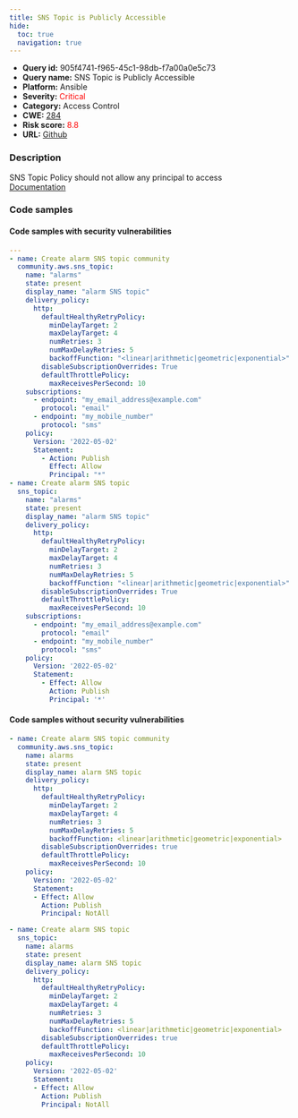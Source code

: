 ```yaml
---
title: SNS Topic is Publicly Accessible
hide:
  toc: true
  navigation: true
---
```


<style>
  .highlight .hll {
    background-color: #ff171742;
  }
  .md-content {
    max-width: 1100px;
    margin: 0 auto;
  }
</style>

-   **Query id:** 905f4741-f965-45c1-98db-f7a00a0e5c73
-   **Query name:** SNS Topic is Publicly Accessible
-   **Platform:** Ansible
-   **Severity:** <span style="color:#ff0000">Critical</span>
-   **Category:** Access Control
-   **CWE:** <a href="https://cwe.mitre.org/data/definitions/284.html" onclick="newWindowOpenerSafe(event, 'https://cwe.mitre.org/data/definitions/284.html')">284</a>
-   **Risk score:** <span style="color:#ff0000">8.8</span>
-   **URL:** [Github](https://github.com/Checkmarx/kics/tree/master/assets/queries/ansible/aws/sns_topic_is_publicly_accessible)

### Description
SNS Topic Policy should not allow any principal to access<br>
[Documentation](https://docs.ansible.com/ansible/latest/collections/community/aws/sns_topic_module.html)

### Code samples
#### Code samples with security vulnerabilities
```yaml title="Positive test num. 1 - yaml file" hl_lines="50 23"
---
- name: Create alarm SNS topic community
  community.aws.sns_topic:
    name: "alarms"
    state: present
    display_name: "alarm SNS topic"
    delivery_policy:
      http:
        defaultHealthyRetryPolicy:
          minDelayTarget: 2
          maxDelayTarget: 4
          numRetries: 3
          numMaxDelayRetries: 5
          backoffFunction: "<linear|arithmetic|geometric|exponential>"
        disableSubscriptionOverrides: True
        defaultThrottlePolicy:
          maxReceivesPerSecond: 10
    subscriptions:
      - endpoint: "my_email_address@example.com"
        protocol: "email"
      - endpoint: "my_mobile_number"
        protocol: "sms"
    policy:
      Version: '2022-05-02'
      Statement:
        - Action: Publish
          Effect: Allow
          Principal: "*"
- name: Create alarm SNS topic
  sns_topic:
    name: "alarms"
    state: present
    display_name: "alarm SNS topic"
    delivery_policy:
      http:
        defaultHealthyRetryPolicy:
          minDelayTarget: 2
          maxDelayTarget: 4
          numRetries: 3
          numMaxDelayRetries: 5
          backoffFunction: "<linear|arithmetic|geometric|exponential>"
        disableSubscriptionOverrides: True
        defaultThrottlePolicy:
          maxReceivesPerSecond: 10
    subscriptions:
      - endpoint: "my_email_address@example.com"
        protocol: "email"
      - endpoint: "my_mobile_number"
        protocol: "sms"
    policy:
      Version: '2022-05-02'
      Statement:
        - Effect: Allow
          Action: Publish
          Principal: '*'

```


#### Code samples without security vulnerabilities
```yaml title="Negative test num. 1 - yaml file"
- name: Create alarm SNS topic community
  community.aws.sns_topic:
    name: alarms
    state: present
    display_name: alarm SNS topic
    delivery_policy:
      http:
        defaultHealthyRetryPolicy:
          minDelayTarget: 2
          maxDelayTarget: 4
          numRetries: 3
          numMaxDelayRetries: 5
          backoffFunction: <linear|arithmetic|geometric|exponential>
        disableSubscriptionOverrides: true
        defaultThrottlePolicy:
          maxReceivesPerSecond: 10
    policy:
      Version: '2022-05-02'
      Statement:
      - Effect: Allow
        Action: Publish
        Principal: NotAll

- name: Create alarm SNS topic
  sns_topic:
    name: alarms
    state: present
    display_name: alarm SNS topic
    delivery_policy:
      http:
        defaultHealthyRetryPolicy:
          minDelayTarget: 2
          maxDelayTarget: 4
          numRetries: 3
          numMaxDelayRetries: 5
          backoffFunction: <linear|arithmetic|geometric|exponential>
        disableSubscriptionOverrides: true
        defaultThrottlePolicy:
          maxReceivesPerSecond: 10
    policy:
      Version: '2022-05-02'
      Statement:
      - Effect: Allow
        Action: Publish
        Principal: NotAll

```

